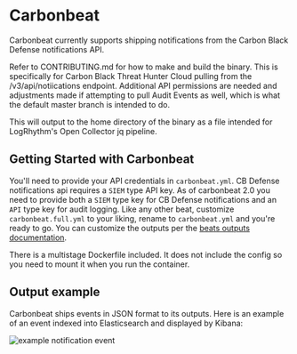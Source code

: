 # Carbonbeat

Carbonbeat currently supports shipping notifications from the Carbon Black Defense notifications API.

Refer to CONTRIBUTING.md for how to make and build the binary. This is specifically for Carbon Black Threat Hunter Cloud pulling from the /v3/api/notiications endpoint. Additional API permissions are needed and adjustments made if attempting to pull Audit Events as well, which is what the default master branch is intended to do.

This will output to the home directory of the binary as a file intended for LogRhythm's Open Collector jq pipeline.

## Getting Started with Carbonbeat
You'll need to provide your API credentials in `carbonbeat.yml`. CB Defense notifications api requires a `SIEM` type API key.
As of carbonbeat 2.0 you need to provide both a `SIEM` type key for CB Defense notifications and an `API` type key for audit logging.
Like any other beat, customize `carbonbeat.full.yml` to your liking, rename to `carbonbeat.yml` and you're ready to go.
You can customize the outputs per the [beats outputs documentation](https://www.elastic.co/guide/en/beats/filebeat/current/configuring-output.html).

There is a multistage Dockerfile included. It does not include the config so you need to mount it when you run the container.

## Output example

Carbonbeat ships events in JSON format to its outputs. Here is an example of an event indexed into Elasticsearch and displayed by Kibana:

![example notification event](docs/carbonbeat-event.png "example notification event")
